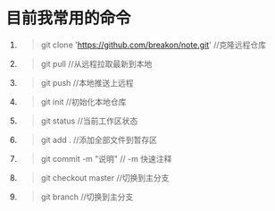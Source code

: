 # 目前我常用的命令

<ol>

<li>


>git clone 'https://github.com/breakon/note.git'  //克隆远程仓库

<li>

>git pull //从远程拉取最新到本地

<li>

>git push //本地推送上远程

<li>

>git init //初始化本地仓库

<li>

>git status //当前工作区状态
<li>

>git add . //添加全部文件到暂存区 

<li>

>git commit -m "说明"  // -m 快速注释

<li>

>git checkout master  //切换到主分支

<li>

>git branch //切换到主分支



